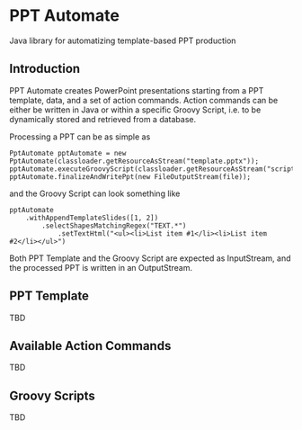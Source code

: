 # PPT Automate
Java library for automatizing template-based PPT production

## Introduction

PPT Automate creates PowerPoint presentations starting from a PPT template, data, and a set of action commands. Action commands can be either be written in Java or within a specific Groovy Script, i.e. to be dynamically stored and retrieved from a database.

Processing a PPT can be as simple as

```
PptAutomate pptAutomate = new PptAutomate(classloader.getResourceAsStream("template.pptx"));
pptAutomate.executeGroovyScript(classloader.getResourceAsStream("script.groovy"));
pptAutomate.finalizeAndWritePpt(new FileOutputStream(file));
```

and the Groovy Script can look something like

```
pptAutomate
	.withAppendTemplateSlides([1, 2])
		.selectShapesMatchingRegex("TEXT.*")
			.setTextHtml("<ul><li>List item #1</li><li>List item #2</li></ul>")
```

Both PPT Template and the Groovy Script are expected as InputStream, and the processed PPT is written in an OutputStream.

## PPT Template

TBD

## Available Action Commands

TBD

## Groovy Scripts

TBD
